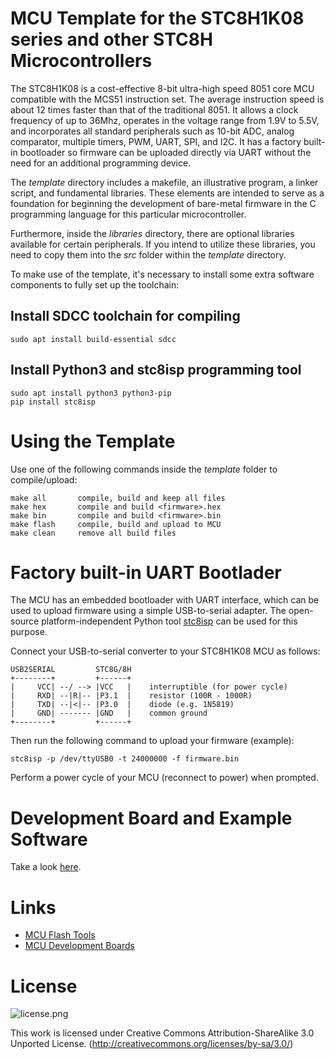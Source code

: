 # MCU Template for the STC8H1K08 series and other STC8H Microcontrollers
The STC8H1K08 is a cost-effective 8-bit ultra-high speed 8051 core MCU compatible with the MCS51 instruction set. The average instruction speed is about 12 times faster than that of the traditional 8051. It allows a clock frequency of up to 36Mhz, operates in the voltage range from 1.9V to 5.5V, and incorporates all standard peripherals such as 10-bit ADC, analog comparator, multiple timers, PWM, UART, SPI, and I2C. It has a factory built-in bootloader so firmware can be uploaded directly via UART without the need for an additional programming device.

The *template* directory includes a makefile, an illustrative program, a linker script, and fundamental libraries. These elements are intended to serve as a foundation for beginning the development of bare-metal firmware in the C programming language for this particular microcontroller.

Furthermore, inside the *libraries* directory, there are optional libraries available for certain peripherals. If you intend to utilize these libraries, you need to copy them into the *src* folder within the *template* directory.

To make use of the template, it's necessary to install some extra software components to fully set up the toolchain:

## Install SDCC toolchain for compiling
```
sudo apt install build-essential sdcc
```

## Install Python3 and stc8isp programming tool
```
sudo apt install python3 python3-pip
pip install stc8isp
```

# Using the Template
Use one of the following commands inside the *template* folder to compile/upload:

```
make all       compile, build and keep all files
make hex       compile and build <firmware>.hex
make bin       compile and build <firmware>.bin
make flash     compile, build and upload to MCU
make clean     remove all build files
```

# Factory built-in UART Bootlader
The MCU has an embedded bootloader with UART interface, which can be used to upload firmware using a simple USB-to-serial adapter. The open-source platform-independent Python tool [stc8isp](https://pypi.org/project/stc8isp/) can be used for this purpose.

Connect your USB-to-serial converter to your STC8H1K08 MCU as follows:

```
USB2SERIAL         STC8G/8H
+--------+         +------+
|     VCC| --/ --> |VCC   |    interruptible (for power cycle)
|     RXD| --|R|-- |P3.1  |    resistor (100R - 1000R)
|     TXD| --|<|-- |P3.0  |    diode (e.g. 1N5819)
|     GND| ------- |GND   |    common ground
+--------+         +------+
```

Then run the following command to upload your firmware (example):

```
stc8isp -p /dev/ttyUSB0 -t 24000000 -f firmware.bin
```

Perform a power cycle of your MCU (reconnect to power) when prompted.

# Development Board and Example Software
Take a look [here](https://github.com/wagiminator/Development-Boards/tree/main/STC8H1K08_DevBoard).

# Links
- [MCU Flash Tools](https://github.com/wagiminator/MCU-Flash-Tools)
- [MCU Development Boards](https://github.com/wagiminator/Development-Boards)

# License

![license.png](https://i.creativecommons.org/l/by-sa/3.0/88x31.png)

This work is licensed under Creative Commons Attribution-ShareAlike 3.0 Unported License. 
(http://creativecommons.org/licenses/by-sa/3.0/)
